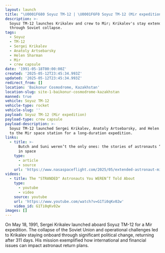 ```yaml
---
layout: launch
title: "\U0001F680 Soyuz TM-12 | \U0001F6F0 Soyuz TM-12 (Mir expedition)"
description: >-
  Soyuz TM-12 launches Krikalev and crew to Mir; Krikalev's stay extended
  through Soviet collapse.
tags:
  - Soyuz
  - TM-12
  - Sergei Krikalev
  - Anatoly Artsebarsky
  - Helen Sharman
  - Mir
  - crew capsule
date: '1991-05-18T00:00:00Z'
created: '2025-05-12T23:45:34.993Z'
updated: '2025-05-12T23:45:34.993Z'
redirect_from: []
location: 'Baikonur Cosmodrome, Kazakhstan'
location-slug: site-1-baikonur-cosmodrome-kazakhstan
manned: true
vehicle: Soyuz TM-12
vehicle-type: rocket
vehicle-slug: ''
payload: Soyuz TM-12 (Mir expedition)
payload-type: crew capsule
payload-description: >-
  Soyuz TM-12 launched Sergei Krikalev, Anatoly Artsebarsky, and Helen Sharman
  to the Mir space station for a long-duration expedition.
links:
  - title: >-
      Butch and Suni weren’t the only ones: the stories of astronauts “stranded”
      in space
    type:
      - article
      - source
    url: 'https://www.nasaspaceflight.com/2025/05/extended-astronaut-missions/'
videos:
  - title: The "STRANDED" Astronauts You WEREN’T Told About
    type:
      - youtube
      - video
    source: youtube
    url: 'https://www.youtube.com/watch?v=G1Ti0qKv02w'
    video_id: G1Ti0qKv02w
images: []
---
```

On May 18, 1991, Sergei Krikalev launched aboard Soyuz TM-12 for a Mir expedition. The collapse of the Soviet Union and operational challenges led to Krikalev staying onboard through significant political change, returning after 311 days. His mission exemplified how international and financial issues can impact astronaut return plans.
